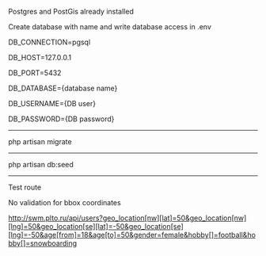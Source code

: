 Postgres and PostGis already installed

Create database with name and write database access in .env

DB_CONNECTION=pgsql

DB_HOST=127.0.0.1

DB_PORT=5432

DB_DATABASE={database name}

DB_USERNAME={DB user}

DB_PASSWORD={DB password}

-----------------------------
php artisan migrate

-----------------------------

php artisan db:seed

-----------------------------

Test route

No validation for bbox coordinates

http://swm.plto.ru/api/users?geo_location[nw][lat]=50&geo_location[nw][lng]=50&geo_location[se][lat]=-50&geo_location[se][lng]=-50&age[from]=18&age[to]=50&gender=female&hobby[]=football&hobby[]=snowboarding